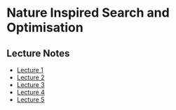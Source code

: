 # Nature Inspired Search and Optimisation

## Lecture Notes

- [Lecture 1]()
- [Lecture 2](out/NISO-Lecture2.html)
- [Lecture 3](out/NISO-Lecture3.html)
- [Lecture 4](out/NISO-Lecture4.html)
- [Lecture 5](out/NISO-Lecture5.html)
